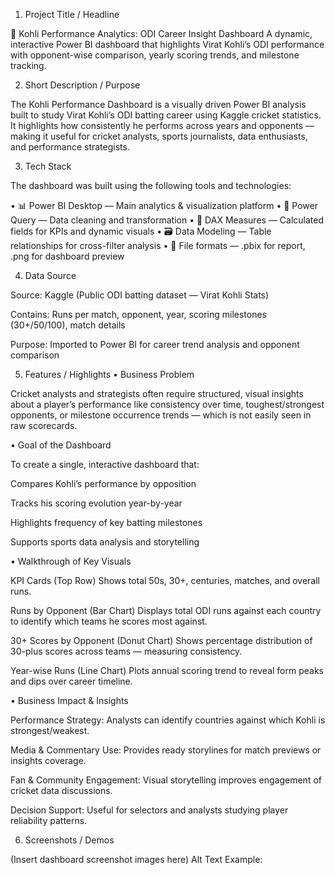 1. Project Title / Headline

🏏 Kohli Performance Analytics: ODI Career Insight Dashboard
A dynamic, interactive Power BI dashboard that highlights Virat Kohli’s ODI performance with opponent-wise comparison, yearly scoring trends, and milestone tracking.

2. Short Description / Purpose

The Kohli Performance Dashboard is a visually driven Power BI analysis built to study Virat Kohli’s ODI batting career using Kaggle cricket statistics.
It highlights how consistently he performs across years and opponents — making it useful for cricket analysts, sports journalists, data enthusiasts, and performance strategists.

3. Tech Stack

The dashboard was built using the following tools and technologies:

• 📊 Power BI Desktop — Main analytics & visualization platform
• 🧹 Power Query — Data cleaning and transformation
• 🧠 DAX Measures — Calculated fields for KPIs and dynamic visuals
• 🗃 Data Modeling — Table relationships for cross-filter analysis
• 📁 File formats — .pbix for report, .png for dashboard preview

4. Data Source

Source: Kaggle (Public ODI batting dataset — Virat Kohli Stats)

Contains: Runs per match, opponent, year, scoring milestones (30+/50/100), match details

Purpose: Imported to Power BI for career trend analysis and opponent comparison

5. Features / Highlights
• Business Problem

Cricket analysts and strategists often require structured, visual insights about a player’s performance like consistency over time, toughest/strongest opponents, or milestone occurrence trends — which is not easily seen in raw scorecards.

• Goal of the Dashboard

To create a single, interactive dashboard that:

Compares Kohli’s performance by opposition

Tracks his scoring evolution year-by-year

Highlights frequency of key batting milestones

Supports sports data analysis and storytelling

• Walkthrough of Key Visuals

KPI Cards (Top Row)
Shows total 50s, 30+, centuries, matches, and overall runs.

Runs by Opponent (Bar Chart)
Displays total ODI runs against each country to identify which teams he scores most against.

30+ Scores by Opponent (Donut Chart)
Shows percentage distribution of 30-plus scores across teams — measuring consistency.

Year-wise Runs (Line Chart)
Plots annual scoring trend to reveal form peaks and dips over career timeline.

• Business Impact & Insights

Performance Strategy: Analysts can identify countries against which Kohli is strongest/weakest.

Media & Commentary Use: Provides ready storylines for match previews or insights coverage.

Fan & Community Engagement: Visual storytelling improves engagement of cricket data discussions.

Decision Support: Useful for selectors and analysts studying player reliability patterns.

6. Screenshots / Demos

(Insert dashboard screenshot images here)
Alt Text Example:
